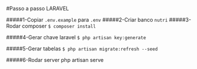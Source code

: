 #Passo a passo LARAVEL

#####1-Copiar `.env.example` para `.env`
#####2-Criar banco `nutri`
#####3-Rodar composer 
 `$ composer install`

#####4-Gerar chave laravel
`$ php artisan key:generate`


#####5-Gerar tabelas
`$ php artisan migrate:refresh --seed`

#####6-Rodar server
 php artisan serve